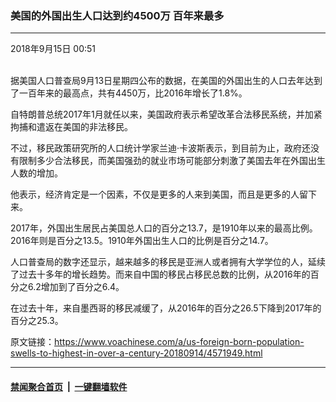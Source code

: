 ### 美国的外国出生人口达到约4500万 百年来最多
------------------------

<div class="published">
 <span class="date" title="中国时间">
  <time datetime="2018-09-15T00:51:35+08:00">
   2018年9月15日 00:51
  </time>
 </span>
</div>
<br/>
<div class="wsw">
 <p>
  据美国人口普查局9月13日星期四公布的数据，在美国的外国出生的人口去年达到了一百年来的最高点，共有4450万，比2016年增长了1.8%。
 </p>
 <p>
  自特朗普总统2017年1月就任以来，美国政府表示希望改革合法移民系统，并加紧拘捕和遣返在美国的非法移民。
 </p>
 <p>
  不过，移民政策研究所的人口统计学家兰迪·卡波斯表示，到目前为止，政府还没有限制多少合法移民，而美国强劲的就业市场可能部分刺激了美国去年在外国出生人数的增加。
 </p>
 <p>
  他表示，经济肯定是一个因素，不仅是更多的人来到美国，而且是更多的人留下来。
 </p>
 <p>
  2017年，外国出生居民占美国总人口的百分之13.7，是1910年以来的最高比例。2016年则是百分之13.5。1910年外国出生人口的比例是百分之14.7。
 </p>
 <p>
  人口普查局的数字还显示，越来越多的移民是亚洲人或者拥有大学学位的人，延续了过去十多年的增长趋势。而来自中国的移民占移民总数的比例，从2016年的百分之6.2增加到了百分之6.4。
 </p>
 <p>
  在过去十年，来自墨西哥的移民减缓了，从2016年的百分之26.5下降到2017年的百分之25.3。
 </p>
</div>

原文链接：https://www.voachinese.com/a/us-foreign-born-population-swells-to-highest-in-over-a-century-20180914/4571949.html


------------------------
#### [禁闻聚合首页](https://github.com/gfw-breaker/banned-news/blob/master/README.md) &nbsp;|&nbsp;  [一键翻墙软件](https://github.com/gfw-breaker/nogfw/blob/master/README.md)